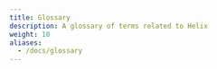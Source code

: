 ```yaml
---
title: Glossary
description: A glossary of terms related to Helix
weight: 10
aliases:
  - /docs/glossary
---
```


